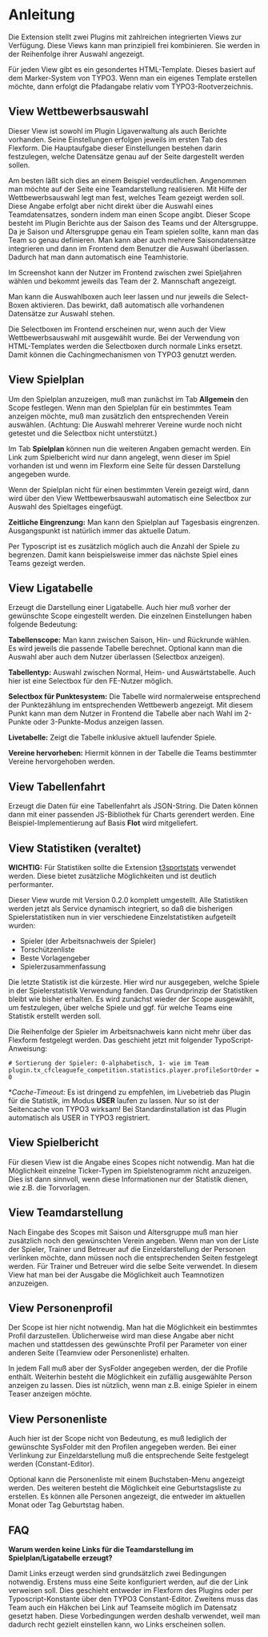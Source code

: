 # Anleitung

Die Extension stellt zwei Plugins mit zahlreichen integrierten Views zur Verfügung. Diese Views 
kann man prinzipiell frei kombinieren. Sie werden in der Reihenfolge ihrer Auswahl angezeigt.

Für jeden View gibt es ein gesondertes HTML-Template. Dieses basiert auf dem Marker-System von TYPO3. 
Wenn man ein eigenes Template erstellen möchte, dann erfolgt die Pfadangabe 
relativ vom TYPO3-Rootverzeichnis.

## View Wettbewerbsauswahl
Dieser View ist sowohl im Plugin Ligaverwaltung als auch Berichte vorhanden. Seine Einstellungen 
erfolgen jeweils im ersten Tab des Flexform. Die Hauptaufgabe dieser Einstellungen bestehen darin 
festzulegen, welche Datensätze genau auf der Seite dargestellt werden sollen.

Am besten läßt sich dies an einem Beispiel verdeutlichen. Angenommen man möchte auf der Seite eine 
Teamdarstellung realisieren. Mit Hilfe der Wettbewerbsauswahl legt man fest, welches Team gezeigt 
werden soll. Diese Angabe erfolgt aber nicht direkt über die Auswahl eines Teamdatensatzes, sondern 
indem man einen Scope angibt. Dieser Scope besteht im Plugin Berichte aus der Saison des Teams und 
der Altersgruppe. Da je Saison und Altersgruppe genau ein Team spielen sollte, kann man das Team so 
genau definieren. Man kann aber auch mehrere Saisondatensätze integrieren und dann im Frontend dem 
Benutzer die Auswahl überlassen. Dadurch hat man dann automatisch eine Teamhistorie.

Im Screenshot kann der Nutzer im Frontend zwischen zwei Spieljahren wählen und bekommt jeweils das 
Team der 2. Mannschaft angezeigt.

Man kann die Auswahlboxen auch leer lassen und nur jeweils die Select-Boxen aktivieren. Das bewirkt, 
daß automatisch alle vorhandenen Datensätze zur Auswahl stehen. 

Die Selectboxen im Frontend erscheinen nur, wenn auch der View Wettbewerbsauswahl mit ausgewählt wurde.
Bei der Verwendung von HTML-Templates werden die Selectboxen durch normale Links ersetzt. Damit können 
die Cachingmechanismen von TYPO3 genutzt werden. 

## View Spielplan

Um den Spielplan anzuzeigen, muß man zunächst im Tab **Allgemein** den Scope festlegen. Wenn man den Spielplan 
für ein bestimmtes Team anzeigen möchte, muß man zusätzlich den entsprechenden Verein auswählen. (Achtung: 
Die Auswahl mehrerer Vereine wurde noch nicht getestet und die Selectbox nicht unterstützt.)

Im Tab **Spielplan** können nun die weiteren Angaben gemacht werden. Ein Link zum Spielbericht wird nur 
dann angelegt, wenn dieser im Spiel vorhanden ist und wenn im Flexform eine Seite für dessen Darstellung 
angegeben wurde.

Wenn der Spielplan nicht für einen bestimmten Verein gezeigt wird, dann wird über den View Wettbewerbsauswahl 
automatisch eine Selectbox zur Auswahl des Spieltages eingefügt.

**Zeitliche Eingrenzung:** Man kann den Spielplan auf Tagesbasis eingrenzen. Ausgangspunkt ist natürlich immer 
das aktuelle Datum. 

Per Typoscript ist es zusätzlich möglich auch die Anzahl der Spiele zu begrenzen. Damit kann beispielsweise 
immer das nächste Spiel eines Teams gezeigt werden.

## View Ligatabelle

Erzeugt die Darstellung einer Ligatabelle. Auch hier muß vorher der gewünschte Scope eingestellt werden. Die 
einzelnen Einstellungen haben folgende Bedeutung:

**Tabellenscope:** Man kann zwischen Saison, Hin- und Rückrunde wählen. Es wird jeweils die passende Tabelle 
berechnet. Optional kann man die Auswahl aber auch dem Nutzer überlassen (Selectbox anzeigen).

**Tabellentyp:** Auswahl zwischen Normal, Heim- und Auswärtstabelle. Auch hier ist eine Selectbox für den FE-Nutzer möglich.

**Selectbox für Punktesystem:** Die Tabelle wird normalerweise entsprechend der Punktezählung im entsprechenden 
Wettbewerb angezeigt. Mit diesem Punkt kann man dem Nutzer in Frontend die Tabelle aber nach Wahl im 2-Punkte 
oder 3-Punkte-Modus anzeigen lassen.

**Livetabelle:** Zeigt die Tabelle inklusive aktuell laufender Spiele.

**Vereine hervorheben:** Hiermit können in der Tabelle die Teams bestimmter Vereine hervorgehoben werden. 

## View Tabellenfahrt

Erzeugt die Daten für eine Tabellenfahrt als JSON-String. Die Daten können dann mit einer passenden JS-Bibliothek 
für Charts gerendert werden. Eine Beispiel-Implementierung auf Basis **Flot** wird mitgeliefert.

## View Statistiken (veraltet)

**WICHTIG:** Für Statistiken sollte die Extension [t3sportstats](https://github.com/digedag/t3sportstats) verwendet werden. Diese bietet 
zusätzliche Möglichkeiten und ist deutlich performanter.

Dieser View wurde mit Version 0.2.0 komplett umgestellt. Alle Statistiken werden jetzt als Service dynamisch integriert, 
so daß die bisherigen Spielerstatistiken nun in vier verschiedene Einzelstatistiken aufgeteilt wurden:

* Spieler (der Arbeitsnachweis der Spieler)
* Torschützenliste
* Beste Vorlagengeber
* Spielerzusammenfassung

Die letzte Statistik ist die kürzeste. Hier wird nur ausgegeben, welche Spiele in der Spielerstatistik Verwendung fanden.
Das Grundprinzip der Statistiken bleibt wie bisher erhalten. Es wird zunächst wieder der Scope ausgewählt, um festzulegen, 
über welche Spiele und ggf. für welche Teams eine Statistik erstellt werden soll.

Die Reihenfolge der Spieler im Arbeitsnachweis kann nicht mehr über das Flexform festgelegt werden. Das geschieht jetzt mit 
folgender TypoScript-Anweisung:

```
# Sortierung der Spieler: 0-alphabetisch, 1- wie im Team
plugin.tx_cfcleaguefe_competition.statistics.player.profileSortOrder = 0
```

**Cache-Timeout:*  Es ist dringend zu empfehlen, im Livebetrieb das Plugin für die Statistik, im Modus **USER** laufen zu lassen. 
Nur so ist der Seitencache von TYPO3 wirksam! Bei Standardinstallation ist das Plugin automatisch als USER in TYPO3 registriert.

## View Spielbericht

Für diesen View ist die Angabe eines Scopes nicht notwendig. Man hat die Möglichkeit einzelne Ticker-Typen im Spielstenogramm 
nicht anzuzeigen. Dies ist dann sinnvoll, wenn diese Informationen nur der Statistik dienen, wie z.B. die Torvorlagen.

## View Teamdarstellung

Nach Eingabe des Scopes mit Saison und Altersgruppe muß man hier zusätzlich noch den gewünschten Verein angeben. Wenn man von 
der Liste der Spieler, Trainer und Betreuer auf die Einzeldarstellung der Personen verlinken möchte, dann müssen noch die 
entsprechenden Seiten festgelegt werden. Für Trainer und Betreuer wird die selbe Seite verwendet.
In diesem View hat man bei der Ausgabe die Möglichkeit auch Teamnotizen anzuzeigen. 

## View Personenprofil

Der Scope ist hier nicht notwendig. Man hat die Möglichkeit ein bestimmtes Profil darzustellen. Üblicherweise wird man diese 
Angabe aber nicht machen und stattdessen des gewünschte Profil per Parameter von einer anderen Seite (Teamview oder Personenliste) 
erhalten.

In jedem Fall muß aber der SysFolder angegeben werden, der die Profile enthält.
Weiterhin besteht die Möglichkeit ein zufällig ausgewählte Person anzeigen zu lassen. Dies ist nützlich, wenn man z.B. einige 
Spieler in einem Teaser anzeigen möchte.

## View Personenliste

Auch hier ist der Scope nicht von Bedeutung, es muß lediglich der gewünschte SysFolder mit den Profilen angegeben werden. Bei 
einer Verlinkung zur Einzeldarstellung muß die entsprechende Seite festgelegt werden (Constant-Editor).

Optional kann die Personenliste mit einem Buchstaben-Menu angezeigt werden. Des weiteren besteht die Möglichkeit eine 
Geburtstagsliste zu erstellen. Es können alle Personen angezeigt, die entweder im aktuellen Monat oder Tag Geburtstag haben.

## FAQ

**Warum werden keine Links für die Teamdarstellung im Spielplan/Ligatabelle erzeugt?**

Damit Links erzeugt werden sind grundsätzlich zwei Bedingungen notwendig. Erstens muss eine Seite konfiguriert werden, auf die 
der Link verweisen soll. Dies geschieht entweder im Flexform des Plugins oder per Typoscript-Konstante über den TYPO3 
Constant-Editor. Zweitens muss das Team auch ein Häkchen bei Link auf Teamseite möglich im Datensatz gesetzt haben. Diese 
Vorbedingungen werden deshalb verwendet, weil man dadurch recht gezielt einstellen kann, wo Links erscheinen sollen.
